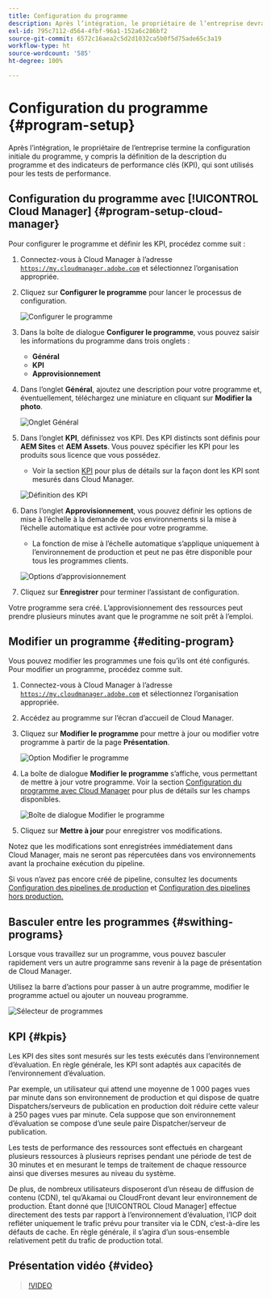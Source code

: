 ```yaml
---
title: Configuration du programme
description: Après l’intégration, le propriétaire de l’entreprise devra effectuer une configuration initiale du programme.
exl-id: 795c7112-d564-4fbf-96a1-152a6c286bf2
source-git-commit: 6572c16aea2c5d2d1032ca5b0f5d75ade65c3a19
workflow-type: ht
source-wordcount: '585'
ht-degree: 100%

---
```



# Configuration du programme {#program-setup}

Après l’intégration, le propriétaire de l’entreprise termine la configuration initiale du programme, y compris la définition de la description du programme et des indicateurs de performance clés (KPI), qui sont utilisés pour les tests de performance.

## Configuration du programme avec [!UICONTROL Cloud Manager] {#program-setup-cloud-manager}

Pour configurer le programme et définir les KPI, procédez comme suit :

1. Connectez-vous à Cloud Manager à l’adresse [`https://my.cloudmanager.adobe.com`](https://my.cloudmanager.adobe.com) et sélectionnez l’organisation appropriée.

1. Cliquez sur **Configurer le programme** pour lancer le processus de configuration.

   ![Configurer le programme](/help/assets/set-up-program/setup1.png)

1. Dans la boîte de dialogue **Configurer le programme**, vous pouvez saisir les informations du programme dans trois onglets :

   * **Général**
   * **KPI**
   * **Approvisionnement**

1. Dans l’onglet **Général**, ajoutez une description pour votre programme et, éventuellement, téléchargez une miniature en cliquant sur **Modifier la photo**.

   ![Onglet Général](/help/assets/Setup_Program-General.png)

1. Dans l’onglet **KPI**, définissez vos KPI. Des KPI distincts sont définis pour **AEM Sites** et **AEM Assets**. Vous pouvez spécifier les KPI pour les produits sous licence que vous possédez.

   * Voir la section [KPI](#kpis) pour plus de détails sur la façon dont les KPI sont mesurés dans Cloud Manager.

   ![Définition des KPI](/help/assets/Setup_Program-KPIs.png)

1. Dans l’onglet **Approvisionnement**, vous pouvez définir les options de mise à l’échelle à la demande de vos environnements si la mise à l’échelle automatique est activée pour votre programme.

   * La fonction de mise à l’échelle automatique s’applique uniquement à l’environnement de production et peut ne pas être disponible pour tous les programmes clients.

   ![Options d’approvisionnement](/help/assets/Setup_Program-Provisioning.png)

1. Cliquez sur **Enregistrer** pour terminer l’assistant de configuration.

Votre programme sera créé. L’approvisionnement des ressources peut prendre plusieurs minutes avant que le programme ne soit prêt à l’emploi.

## Modifier un programme {#editing-program}

Vous pouvez modifier les programmes une fois qu’ils ont été configurés. Pour modifier un programme, procédez comme suit.

1. Connectez-vous à Cloud Manager à l’adresse [`https://my.cloudmanager.adobe.com`](https://my.cloudmanager.adobe.com) et sélectionnez l’organisation appropriée.

1. Accédez au programme sur l’écran d’accueil de Cloud Manager.

1. Cliquez sur **Modifier le programme** pour mettre à jour ou modifier votre programme à partir de la page **Présentation**.

   ![Option Modifier le programme](/help/assets/set-up-program/edit-program1.png)

1. La boîte de dialogue **Modifier le programme** s’affiche, vous permettant de mettre à jour votre programme. Voir la section [Configuration du programme avec Cloud Manager](#program-setup-cloud-manager) pour plus de détails sur les champs disponibles.

   ![Boîte de dialogue Modifier le programme](/help/assets/set-up-program/edit-program-general.png)

1. Cliquez sur **Mettre à jour** pour enregistrer vos modifications.

Notez que les modifications sont enregistrées immédiatement dans Cloud Manager, mais ne seront pas répercutées dans vos environnements avant la prochaine exécution du pipeline.

Si vous n’avez pas encore créé de pipeline, consultez les documents [Configuration des pipelines de production](/help/using/production-pipelines.md) et [Configuration des pipelines hors production.](/help/using/non-production-pipelines.md)

## Basculer entre les programmes {#swithing-programs}

Lorsque vous travaillez sur un programme, vous pouvez basculer rapidement vers un autre programme sans revenir à la page de présentation de Cloud Manager.

Utilisez la barre d’actions pour passer à un autre programme, modifier le programme actuel ou ajouter un nouveau programme.

![Sélecteur de programmes](/help/assets/set-up-program/setup2.png)

## KPI {#kpis}

Les KPI des sites sont mesurés sur les tests exécutés dans l’environnement d’évaluation. En règle générale, les KPI sont adaptés aux capacités de l’environnement d’évaluation.

Par exemple, un utilisateur qui attend une moyenne de 1 000 pages vues par minute dans son environnement de production et qui dispose de quatre Dispatchers/serveurs de publication en production doit réduire cette valeur à 250 pages vues par minute. Cela suppose que son environnement d’évaluation se compose d’une seule paire Dispatcher/serveur de publication.

Les tests de performance des ressources sont effectués en chargeant plusieurs ressources à plusieurs reprises pendant une période de test de 30 minutes et en mesurant le temps de traitement de chaque ressource ainsi que diverses mesures au niveau du système.

De plus, de nombreux utilisateurs disposeront d’un réseau de diffusion de contenu (CDN), tel qu’Akamai ou CloudFront devant leur environnement de production. Étant donné que [!UICONTROL Cloud Manager] effectue directement des tests par rapport à l’environnement d’évaluation, l’ICP doit refléter uniquement le trafic prévu pour transiter via le CDN, c’est-à-dire les défauts de cache. En règle générale, il s’agira d’un sous-ensemble relativement petit du trafic de production total.

## Présentation vidéo {#video}

>[!VIDEO](https://video.tv.adobe.com/v/26313/)
